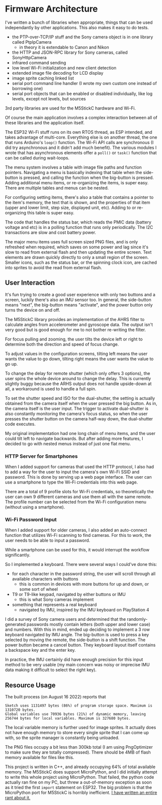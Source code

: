 # Firmware Architecture

I've written a bunch of libraries when appropriate, things that can be used independantly by other applications. This also makes it easy to do tests.

 * the PTP-over-TCP/IP stuff and the Sony camera object is in one library called PtpIpCamera
    * in theory it is extendable to Canon and Nikon
 * the HTTP and JSON-RPC library for Sony cameras, called SonyHttpCamera
 * infrared command sending
 * low level Wi-Fi initialization and new client detection
 * extended image file decoding for LCD display
 * image sprite caching linked list
 * serial port command line handler (I wrote my own custom one instead of borrowing one)
 * serial port objects that can be enabled or disabled individually, like log levels, except not levels, but sources

3rd party libraries are used for the M5StickC hardware and Wi-Fi.

Of course the main application involves a complex interaction between all of these libraries and the application itself.

The ESP32 Wi-Fi stuff runs on its own RTOS thread, as ESP intended, and takes advantage of multi-core. Everything else is on another thread, the one that runs Arduino's `loop()` function. The Wi-Fi API calls are synchronous (I did try asynchronous and it didn't add much benefit). The various modules I wrote that has asynchronous elements offer a `poll()` or `task()` function that can be called during wait-loops.

The menu system involves a table with image file paths and function pointers. Navigating a menu is basically indexing that table when the side-button is pressed, and calling the function when the big-button is pressed. Adding additional menu items, or re-organizing the items, is super easy. There are multiple tables and menus can be nested.

For configuring setting items, there's also a table that contains a pointer to the item's memory, the text that is shown, and the properties of that item (upper and lower limit, step size, displayed unit, etc). Adding to or re-organizing this table is super easy.

The code that handles the status bar, which reads the PMIC data (battery voltage and etc) is in a polling function that runs only periodically. The I2C transactions are slow and cost battery power.

The major menu items uses full screen sized PNG files, and is only refreshed when required, which saves on some power and lag since it's slow to read from external flash and then updating the entire screen. Text elements are drawn quickly directly to only a small region of the screen. Smaller icons, such as the status bar, or the spinning clock icon, are cached into sprites to avoid the read from external flash.

## User Interaction

It's fun trying to create a good user experience with only two buttons and a screen, luckily there's also an IMU sensor too. In general, the side-button means "next", the big-button means "activate", and the power button only turns the device on and off.

The M5StickC library provides an implementation of the AHRS filter to calculate angles from accelerometer and gyroscope data. The output isn't very good but is good enough for me to not bother re-writing the filter.

For focus pulling and zooming, the user tilts the device left or right to determine both the direction and speed of focus change.

To adjust values in the configuration screens, tilting left means the user wants the value to go down, tilting right means the user wants the value to go up.

To change the delay for remote shutter (which only offers 3 options), the user spins the whole device around to change the delay. This is currently slightly buggy because the ARHS output does not handle upside-down at all, a workaround is used to handle a full spin.

To set the shutter speed and ISO for the dual-shutter, the setting is actually obtained from the camera itself when the user pressed the big button. As in, the camera itself is the user input. The trigger to activate dual-shutter is also constantly monitoring the camera's focus status, so when the user presses the shutter button on the camera half-way down, the dual-shutter code executes.

My original implementation had one long chain of menu items, and the user could tilt left to navigate backwards. But after adding more features, I decided to go with nested menus instead of just one flat menu.

### HTTP Server for Smartphones

When I added support for cameras that used the HTTP protocol, I also had to add a way for the user to input the camera's own Wi-Fi SSID and password. This is done by serving up a web page interface. The user can use a smartphone to type the Wi-Fi credentials into this web page.

There are a total of 9 profile slots for Wi-Fi credentials, so theoretically the user can own 9 different cameras and use them all with the same remote. The profile number can be selected from the Wi-Fi configuration menu (without using a smartphone).

### Wi-Fi Password Input

When I added support for older cameras, I also added an auto-connect function that utilizes Wi-Fi scanning to find cameras. For this to work, the user needs to be able to input a password.

While a smartphone can be used for this, it would interrupt the workflow significantly.

So I implemented a keyboard. There were several ways I could've done this:

 * for each character in the password string, the user will scroll through all available characters with buttons
   * this is common in devices with more buttons for up and down, or some sort of wheel
 * T9 or T9-like keypad, navigated by either buttons or IMU
   * this is what Sony cameras implement
 * something that represents a real keyboard
   * navigated by IMU, inspired by the IMU keyboard on PlayStation 4

I did a survey of Sony camera users and determined that the randomly-generated passwords mostly contain letters (both upper and lower case) and numbers. With this in mind, ended up deciding to implement a 3 row keyboard navigated by IMU angle. The big-button is used to press a key selected by moving the remote, the side-button is a shift function. The power button became a cancel button. They keyboard layout itself contains a backspace key and the enter key.

In practice, the IMU certainly did have enough precision for this input method to be very usable (my main concern was noisy or imprecise IMU data making it difficult to select the right key).

## Resource Usage

The built process (on August 16 2022) reports that

    Sketch uses 1131497 bytes (86%) of program storage space. Maximum is 1310720 bytes.
    Global variables use 70936 bytes (21%) of dynamic memory, leaving 256744 bytes for local variables. Maximum is 327680 bytes.

The local variable memory is further used for image sprites. It actually does not have enough memory to store every single sprite that I can come up with, so the sprite manager is constantly being unloaded.

The PNG files occupy a bit less than 300kb total (I am using PngOptimizer to make sure they are totally compressed). There should be 4MB of flash memory available for files like this.

This project is written in C++, and already occupying 64% of total available memory. The M5StickC does support MicroPython, and I did initially attempt to write this whole project using MicroPython. That failed, the python code actually ran fine on my PC, but threw a out-of-memory exception as soon as it tried the first `import` statement on ESP32. The big problem is that the MicroPython port for M5StickC is horribly inefficient. [I have written an entire rant about it.](M5StickC-MicroPython-Sucks-Rant.md)